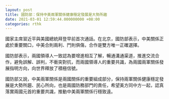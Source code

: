 ```yaml
---
layout: post
title: 國防部：保持中美兩軍關係健康穩定發展是大勢所趨
date: 2021-03-01 12:59:44.000000000 +08:00
categories: rthk
---
```


國家主席習近平與美國總統拜登早前首次通話。在北京，國防部表示，中美關係正處於重要關口，中美合則兩利、鬥則俱傷，合作是雙方唯一正確選擇。

國防部表示，兩國領導人一致認為要增進相互了解，暢通溝通渠道，推進交流合作，避免誤解、誤判，不衝突對抗，而兩國領導人的重要共識，為兩國兩軍關係發展指明方向，向世界釋放了積極信號。

國防部又說，中美兩軍關係是兩國關係的重要組成部分，保持兩軍關係健康穩定發展是大勢所趨、民心所向，也是兩國防務部門的責任，希望美方同中方一起，認真落實兩國元首的重要共識，推動中美兩軍關係行穩致遠。
